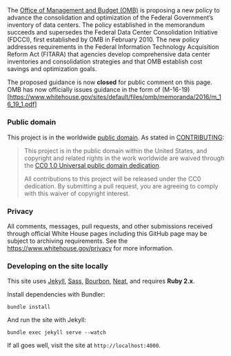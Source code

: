 ## 

The [Office of Management and Budget (OMB)](https://www.whitehouse.gov/omb/) is proposing a new policy to advance the consolidation and optimization of the Federal Government’s inventory of data centers.  The policy established in the memorandum succeeds and supersedes the Federal Data Center Consolidation Initiative (FDCCI), first established by OMB in February 2010.  The new policy addresses requirements in the Federal Information Technology Acquisition Reform Act (FITARA) that agencies develop comprehensive data center inventories and consolidation strategies and that OMB establish cost savings and optimization goals.

The proposed guidance is now **closed** for public comment on this page. OMB has now officially issues guidance in the form of (M-16-19)[https://www.whitehouse.gov/sites/default/files/omb/memoranda/2016/m_16_19_1.pdf]

### Public domain

This project is in the worldwide [public domain](LICENSE.md). As stated in [CONTRIBUTING](CONTRIBUTING.md):

> This project is in the public domain within the United States, and copyright and related rights in the work worldwide are waived through the [CC0 1.0 Universal public domain dedication](https://creativecommons.org/publicdomain/zero/1.0/).
>
> All contributions to this project will be released under the CC0 dedication. By submitting a pull request, you are agreeing to comply with this waiver of copyright interest.

### Privacy

All comments, messages, pull requests, and other submissions received through official White House pages including this GitHub page may be subject to archiving requirements. See the https://www.whitehouse.gov/privacy for more information.

### Developing on the site locally

This site uses [Jekyll](http://jekyllrb.com), [Sass](http://sass-lang.com), [Bourbon](http://bourbon.io), [Neat](http://neat.bourbon.io), and requires **Ruby 2.x**.

Install dependencies with Bundler:

```
bundle install
```

And run the site with Jekyll:

```
bundle exec jekyll serve --watch
```

If all goes well, visit the site at `http://localhost:4000`.
